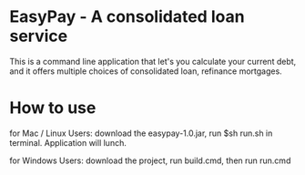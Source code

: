 # EasyPay - A consolidated loan service
  This is a command line application that let's you calculate your current debt, and it offers multiple choices of consolidated loan, refinance mortgages.

# How to use

for Mac / Linux Users:
download the easypay-1.0.jar, run $sh run.sh in terminal. Application will lunch.

for Windows Users:
download the project, run build.cmd, then run run.cmd

